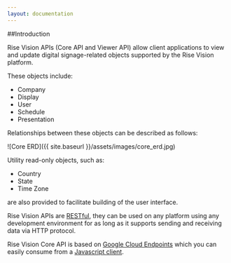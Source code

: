 ```yaml
---
layout: documentation
---
```

##Introduction

Rise Vision APIs (Core API and Viewer API) allow client applications to view and update digital signage-related objects supported by the Rise Vision platform.

These objects include:

- Company
- Display
- User
- Schedule
- Presentation

Relationships between these objects can be described as follows:

![Core ERD]({{ site.baseurl }}/assets/images/core_erd.jpg)

Utility read-only objects, such as:

- Country
- State
- Time Zone

are also provided to facilitate building of the user interface.

Rise Vision APIs are [RESTful](http://en.wikipedia.org/wiki/Representational_state_transfer), they can be used on any platform using any development environment for as long as it supports sending and receiving data via HTTP protocol. 

Rise Vision Core API is based on [Google Cloud Endpoints](https://cloud.google.com/appengine/docs/java/endpoints/) which you can easily consume from a [Javascript client](https://cloud.google.com/appengine/docs/java/endpoints/consume_js).  
